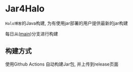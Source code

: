 # Jar4Halo
`Halo博客`的Java构建, 为有使用jar部署的用户提供最新的jar构建

每日从([main](https://github.com/halo-dev/halo/tree/main))分支进行构建

## 构建方式
使用Github Actions 自动构建Jar包, 并上传到release页面
